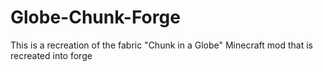 # Globe-Chunk-Forge
This is a recreation of the fabric "Chunk in a Globe" Minecraft mod that is recreated into forge
